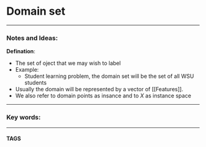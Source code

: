 # Domain set


---
### Notes and Ideas:
**Defination**:
- The set of oject that we may wish to label
- Example:
	- Student learning problem, the domain set will be the set of all  WSU students 
- Usually the domain will be represented by a vector of [[Features]].
- We also refer to domain points as insance and to $X$ as instance space
	


---

### Key words:

---
#### TAGS